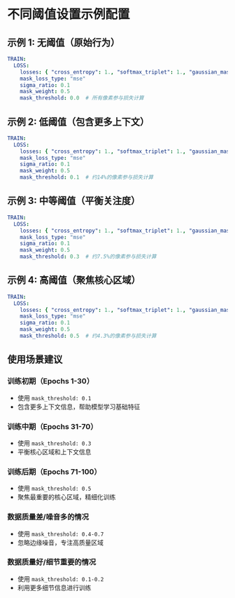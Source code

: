 # 不同阈值设置示例配置

## 示例 1: 无阈值（原始行为）
```yaml
TRAIN:
  LOSS:
    losses: { "cross_entropy": 1., "softmax_triplet": 1., "gaussian_mask_regression": 0.05 }
    mask_loss_type: "mse"
    sigma_ratio: 0.1
    mask_weight: 0.5
    mask_threshold: 0.0  # 所有像素参与损失计算
```

## 示例 2: 低阈值（包含更多上下文）
```yaml
TRAIN:
  LOSS:
    losses: { "cross_entropy": 1., "softmax_triplet": 1., "gaussian_mask_regression": 0.05 }
    mask_loss_type: "mse"
    sigma_ratio: 0.1
    mask_weight: 0.5
    mask_threshold: 0.1  # 约14%的像素参与损失计算
```

## 示例 3: 中等阈值（平衡关注度）
```yaml
TRAIN:
  LOSS:
    losses: { "cross_entropy": 1., "softmax_triplet": 1., "gaussian_mask_regression": 0.05 }
    mask_loss_type: "mse"
    sigma_ratio: 0.1
    mask_weight: 0.5
    mask_threshold: 0.3  # 约7.5%的像素参与损失计算
```

## 示例 4: 高阈值（聚焦核心区域）
```yaml
TRAIN:
  LOSS:
    losses: { "cross_entropy": 1., "softmax_triplet": 1., "gaussian_mask_regression": 0.05 }
    mask_loss_type: "mse"
    sigma_ratio: 0.1
    mask_weight: 0.5
    mask_threshold: 0.5  # 约4.3%的像素参与损失计算
```

## 使用场景建议

### 训练初期（Epochs 1-30）
- 使用 `mask_threshold: 0.1` 
- 包含更多上下文信息，帮助模型学习基础特征

### 训练中期（Epochs 31-70）  
- 使用 `mask_threshold: 0.3`
- 平衡核心区域和上下文信息

### 训练后期（Epochs 71-100）
- 使用 `mask_threshold: 0.5`
- 聚焦最重要的核心区域，精细化训练

### 数据质量差/噪音多的情况
- 使用 `mask_threshold: 0.4-0.7`
- 忽略边缘噪音，专注高质量区域

### 数据质量好/细节重要的情况
- 使用 `mask_threshold: 0.1-0.2`
- 利用更多细节信息进行训练